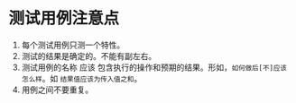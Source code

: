 # 测试用例注意点
1. 每个测试用例只测一个特性。
1. 测试的结果是确定的。不能有副左右。
1. 测试用例的名称 应该 包含执行的操作和预期的结果。形如，`如何做后[不]应该怎么样`。如 `结果值应该为传入值之和`。
1. 用例之间不要重复。